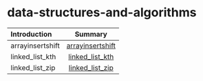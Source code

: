 # data-structures-and-algorithms
| Introduction              | Summary 
| :---                      |   :----:   
|arrayinsertshift           | [arrayinsertshift ](./arrayinsertshift/readme.md)
|linked_list_kth            | [linked_list_kth ](./linked_list_kth/readme.md)
|linked_list_zip            | [linked_list_zip ](./linked_list_zip/readme.md)